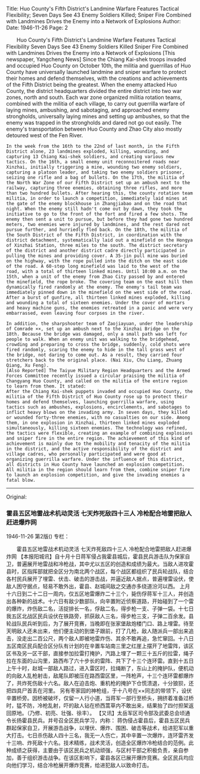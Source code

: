 Title: Huo County's Fifth District's Landmine Warfare Features Tactical Flexibility; Seven Days See 43 Enemy Soldiers Killed; Sniper Fire Combined with Landmines Drives the Enemy into a Network of Explosions
Author: 
Date: 1946-11-26
Page: 2

　　Huo County's Fifth District's Landmine Warfare Features Tactical Flexibility
    Seven Days See 43 Enemy Soldiers Killed
    Sniper Fire Combined with Landmines Drives the Enemy into a Network of Explosions
    [This newspaper, Yangcheng News] Since the Chiang Kai-shek troops invaded and occupied Huo County on October 10th, the militia and guerrillas of Huo County have universally launched landmine and sniper warfare to protect their homes and defend themselves, with the creations and achievements of the Fifth District being the greatest. When the enemy attacked Huo County, the district headquarters divided the entire district into two war zones, north and south. Each war zone organized militia rotation teams, combined with the militia of each village, to carry out guerrilla warfare of laying mines, ambushing, and sabotaging, and approached enemy strongholds, universally laying mines and setting up ambushes, so that the enemy was trapped in the strongholds and dared not go out easily. The enemy's transportation between Huo County and Zhao City also mostly detoured west of the Fen River.

    In the week from the 16th to the 22nd of last month, in the Fifth District alone, 23 landmines exploded, killing, wounding, and capturing 13 Chiang Kai-shek soldiers, and creating various new tactics. On the 16th, a small enemy unit reconnoitered roads near Xinzhai, initially triggering a mine, wounding two enemy soldiers, capturing a platoon leader, and taking two enemy soldiers prisoner, seizing one rifle and a bag of bullets. On the 17th, the militia of the North War Zone of our Fifth District set up an ambush next to the railway, capturing three enemies, obtaining three rifles, and more than two hundred bullets. After hearing this, the county rotation team militia, in order to launch a competition, immediately laid mines at the gate of the enemy blockhouse in Zhangjiabao and on the road that night. When the enemy still hadn't come out by dawn, they took the initiative to go to the front of the fort and fired a few shots. The enemy then sent a unit to pursue, but before they had gone two hundred meters, two enemies were injured by landmines, and the rest dared not pursue further, and hurriedly fled back. On the 18th, the militia of the South District of the Fifth District, in coordination with the district detachment, systematically laid out a minefield on the Hongya of Xinzhai Station, three miles to the south. The district secretary of the district and another district cadre directly participated in pulling the mines and providing cover. A 35-jin pull mine was buried on the highway, with the rope pulled into the ditch on the east side of the road. A 60-step long minefield was laid to the west of the road, with a total of thirteen linked mines. Until 10:00 a.m. on the 15th, when a unit of the enemy from Zhao City passed by and entered the minefield, the rope broke. The covering team on the east hill then dynamically fired randomly at the enemy. The enemy's tail team was immediately pinned down in the minefield on the west side of the road. After a burst of gunfire, all thirteen linked mines exploded, killing and wounding a total of sixteen enemies. Under the cover of mortars and heavy machine guns, the enemies retreated in a panic and were very embarrassed, even leaving four corpses in the river.

    In addition, the sharpshooter team of Zaojiayuan, under the leadership of Comrade ××, set up an ambush next to the Xinzhai Bridge on the 18th. Because the bridge was damaged, only a small path was left for people to walk. When an enemy unit was walking to the bridgehead, crowding and preparing to cross the bridge, suddenly, cold shots were fired randomly, scaring the enemy to hide in the tall grass west of the bridge, not daring to come out. As a result, they carried four stretchers back to the original place. (Nai Xiu, Chu Liang, Zhuang Qiang, Xu Feng).
    [Also Reported] The Taiyue Military Region Headquarters and the Armed Forces Committee recently issued a circular praising the militia of Changyang Huo County, and called on the militia of the entire region to learn from them. It stated:
    After the Chiang Kai-shek puppets invaded and occupied Huo County, the militia of the Fifth District of Huo County rose up to protect their homes and defend themselves, launching guerrilla warfare, using tactics such as ambushes, explosions, encirclements, and sabotages to inflict heavy blows on the invading army. In seven days, they killed or wounded forty-three enemies, with no casualties on our side. Among them, in one explosion in Xinzhai, thirteen linked mines exploded simultaneously, killing sixteen enemies. The technology was refined, the tactics were flexible, creating an example of combining explosions and sniper fire in the entire region. The achievement of this kind of achievement is mainly due to the mobility and tenacity of the militia in the district, and the active responsibility of the district and village cadres, who personally participated and were good at organizing guerrilla warfare. Under the influence of this district, all districts in Huo County have launched an explosion competition. All militia in the region should learn from them, combine sniper fire to launch an explosion competition, and give the invading enemies a fatal blow.



<hr /> 

Original: 


### 霍县五区地雷战术机动灵活  七天炸死敌四十三人  冷枪配合地雷把敌人赶进爆炸网

1946-11-26
第2版()
专栏：

　　霍县五区地雷战术机动灵活
    七天炸死敌四十三人
    冷枪配合地雷把敌人赶进爆炸网
    【本报阳城讯】自十月十日蒋军侵占我霍县城后，霍县民兵游击队为保家自卫，普遍展开地雷战和冷枪战，其中尤以五区的创造和成绩为最大。当敌人进攻霍县时，区指挥部就把全区分为南北两个战区，每个战区都组织了民兵轮战队，结合各村民兵展开了埋雷、伏击、破击的游击战，并逼近敌人据点，普遍埋雷设伏，使敌人困守据点，轻易不敢外出，霍县、赵城间敌之交通亦多绕道汾河以西。
    上月十六日到二十二日一周内，仅五区地雷爆炸二十三个，毙伤俘蒋军十三人，并创造出各种新的战术。十六日有敌少数部队，向辛置附近侦察道路，开始碰到了一个雷的爆炸，炸伤敌二名，活捉排长一名，俘敌二名，得步枪一支、子弹一袋。十七日我五区北战区民兵设伏在铁路旁，抓获敌人三名，得步枪三支，子弹二百余发。县轮战队民兵听到后，为了展开竞赛，当晚即在张家堡敌炮楼门口、路上埋雷。待至天明敌人还未出来，他们便主动的到堡子跟前，打了几枪，敌人随派兵一部出来追击，没走出二百公尺，两个敌人即被地雷炸伤、其余不敢再追，急忙窜回。十八日五区南区民兵配合区分队有计划的在辛置车站南三里之红崖上摆开了地雷阵，该区区书及另一区干部，直接参加拉雷打掩护，汽路上埋了一颗三十五斤的拉雷，绳子拉在东面的山沟里，路西布了六十步长的雷阵、共下了十三个连环雷。直到十五日上午十时，赵城一部敌人路过，进入雷区时，拉绳断了，东山上的掩护队，便机动的向敌人乱枪射击，敌尾队即被压在路西雷区里，一阵枪声，十三个连环雷都爆炸了，共炸死伤敌十六名。敌人在迫击炮、重机枪的掩护下仓慌溃退，十分狼狈，还把四具尸首丢在河里。
    另有枣家园的神枪组，于十八号在××同志的带领下，设伏辛置桥旁。因桥被破坏，仅留一人行小道，当蒋军一部行至桥头，拥挤着准备过桥时，猛不防，冷枪乱射，吓的敌人钻在桥西蒿草内不敢出来，结果抬了四付担架返回原地。（乃修、初亮、壮强、徐丰）。
    【又讯】太岳军区司令部及武委总会顷通令长扬霍县民兵。并号召全区民兵学习，内称：
    蒋伪侵占霍县后，霍县五区民兵群起保家自卫，开展游击战争，以埋伏、爆炸、围困、破击等战术，给进犯军以重大打击。七日杀伤敌人四十三名，我无一人伤亡，其中辛置一次爆炸，连环雷齐发十三响、炸死敌十六名。技术精练，战术灵活，创造全区爆炸冷枪结合的范例。此种成绩之获得，主要由于该区民兵之机动顽强，与区村干部之积极负责，亲自参加，善于组织游击战争。在该区影响下，霍县各区已展开爆炸竞赛。全区民兵均应向他们学习，结合冷枪展开爆炸竞赛，给进犯敌人以致命打击。
